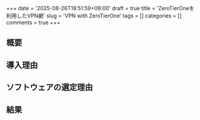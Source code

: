 +++
date = '2025-08-26T19:51:59+09:00'
draft = true
title = 'ZeroTierOneを利用したVPN網'
slug = 'VPN with ZeroTierOne'
tags = []
categories = []
comments = true
+++
## 概要

## 導入理由

## ソフトウェアの選定理由

## 結果

